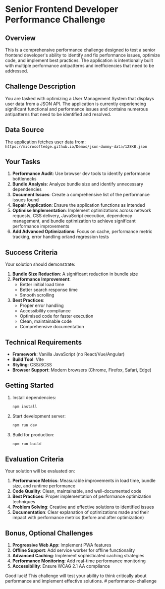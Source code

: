 # Senior Frontend Developer Performance Challenge

## Overview

This is a comprehensive performance challenge designed to test a senior frontend developer's ability to identify and fix performance issues, optimize code, and implement best practices. The application is intentionally built with multiple performance antipatterns and inefficiencies that need to be addressed.

## Challenge Description

You are tasked with optimizing a User Management System that displays user data from a JSON API. The application is currently experiencing significant functional and performance issues and contains numerous antipatterns that need to be identified and resolved.

## Data Source

The application fetches user data from: `https://microsoftedge.github.io/Demos/json-dummy-data/128KB.json`

## Your Tasks

1. **Performance Audit**: Use browser dev tools to identify performance bottlenecks
2. **Bundle Analysis**: Analyze bundle size and identify unnecessary dependencies
3. **Document Issues**: Create a comprehensive list of the performance issues found
4. **Repair Application**: Ensure the application functions as intended
5. **Optimise Implementation**: Implement optimizations across network requests, CSS delivery, JavaScript execution, dependency management, and bundle optimization to achieve significant performance improvements
6. **Add Advanced Optimizations**: Focus on cache, performance metric tracking, error handling or/and regression tests

## Success Criteria

Your solution should demonstrate:

1. **Bundle Size Reduction**: A significant reduction in bundle size
2. **Performance Improvement**: 
   - Better initial load time
   - Better search response time
   - Smooth scrolling
3. **Best Practices**: 
   - Proper error handling
   - Accessibility compliance
   - Optimised code for faster execution
   - Clean, maintainable code
   - Comprehensive documentation

## Technical Requirements

- **Framework**: Vanilla JavaScript (no React/Vue/Angular)
- **Build Tool**: Vite
- **Styling**: CSS/SCSS
- **Browser Support**: Modern browsers (Chrome, Firefox, Safari, Edge)

## Getting Started

1. Install dependencies:
   ```bash
   npm install
   ```

2. Start development server:
   ```bash
   npm run dev
   ```

3. Build for production:
   ```bash
   npm run build
   ```

## Evaluation Criteria

Your solution will be evaluated on:

1. **Performance Metrics**: Measurable improvements in load time, bundle size, and runtime performance
2. **Code Quality**: Clean, maintainable, and well-documented code
3. **Best Practices**: Proper implementation of performance optimization techniques
4. **Problem Solving**: Creative and effective solutions to identified issues
5. **Documentation**: Clear explanation of optimizations made and their impact with performance metrics (before and after optimization)

## Bonus, Optional Challenges

1. **Progressive Web App**: Implement PWA features
2. **Offline Support**: Add service worker for offline functionality
3. **Advanced Caching**: Implement sophisticated caching strategies
4. **Performance Monitoring**: Add real-time performance monitoring
5. **Accessibility**: Ensure WCAG 2.1 AA compliance

Good luck! This challenge will test your ability to think critically about performance and implement effective solutions. # performance-challenge
